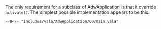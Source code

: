 The only requirement for a subclass of AdwApplication is that it override `activate()`.
The simplest possible implementation appears to be this.

```vala
--8<-- "includes/vala/AdwApplication/00/main.vala"
```
